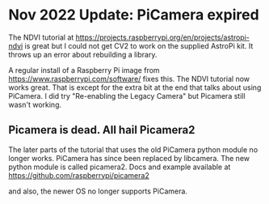 # Nov 2022 Update: PiCamera expired

The NDVI tutorial at https://projects.raspberrypi.org/en/projects/astropi-ndvi is great but I could not get CV2 to work on the supplied AstroPi kit.
It throws up an error about rebuilding a library. 

A regular install of a Raspberry Pi image from https://www.raspberrypi.com/software/ fixes this. The NDVI tutorial now works great.
That is except for the extra bit at the end that talks about using PiCamera. I did try "Re-enabling the Legacy Camera" but Picamera still wasn't working.

## Picamera is dead. All hail Picamera2

The later parts of the tutorial that uses the old PiCamera python module no longer works. PiCamera has since been replaced by libcamera.
The new python module is called picamera2. Docs and example available at https://github.com/raspberrypi/picamera2

and also, the newer OS no longer supports PiCamera.


